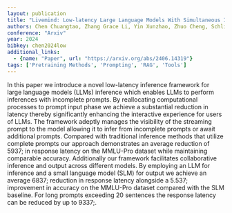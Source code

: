 ```yaml
---
layout: publication
title: "Livemind: Low-latency Large Language Models With Simultaneous Inference"
authors: Chen Chuangtao, Zhang Grace Li, Yin Xunzhao, Zhuo Cheng, Schlichtmann Ulf, Li Bing
conference: "Arxiv"
year: 2024
bibkey: chen2024low
additional_links:
  - {name: "Paper", url: "https://arxiv.org/abs/2406.14319"}
tags: ['Pretraining Methods', 'Prompting', 'RAG', 'Tools']
---
```

In this paper we introduce a novel low-latency inference framework for large language models (LLMs) inference which enables LLMs to perform inferences with incomplete prompts. By reallocating computational processes to prompt input phase we achieve a substantial reduction in latency thereby significantly enhancing the interactive experience for users of LLMs. The framework adeptly manages the visibility of the streaming prompt to the model allowing it to infer from incomplete prompts or await additional prompts. Compared with traditional inference methods that utilize complete prompts our approach demonstrates an average reduction of 5937; in response latency on the MMLU-Pro dataset while maintaining comparable accuracy. Additionally our framework facilitates collaborative inference and output across different models. By employing an LLM for inference and a small language model (SLM) for output we achieve an average 6837; reduction in response latency alongside a 5.537; improvement in accuracy on the MMLU-Pro dataset compared with the SLM baseline. For long prompts exceeding 20 sentences the response latency can be reduced by up to 9337;.
